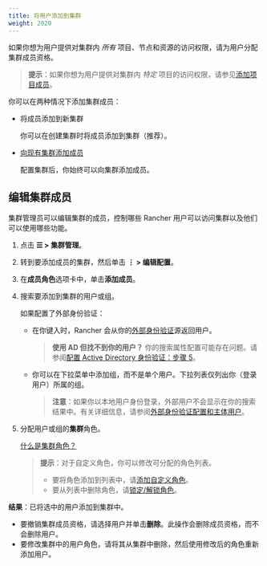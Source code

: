 ```yaml
---
title: 将用户添加到集群
weight: 2020
---
```


如果你想为用户提供对集群内 _所有_ 项目、节点和资源的访问权限，请为用户分配集群成员资格。

> **提示**：如果你想为用户提供对集群内 _特定_ 项目的访问权限，请参见[添加项目成员]({{<baseurl>}}/rancher/v2.6/en/cluster-admin/projects-and-namespaces/project-members/)。

你可以在两种情况下添加集群成员：

- 将成员添加到新集群

  你可以在创建集群时将成员添加到集群（推荐）。

- [向现有集群添加成员](#editing-cluster-membership)

  配置集群后，你始终可以向集群添加成员。

## 编辑集群成员

集群管理员可以编辑集群的成员，控制哪些 Rancher 用户可以访问集群以及他们可以使用哪些功能。

1. 点击 **☰ > 集群管理**。
1. 转到要添加成员的集群，然后单击 **⋮ > 编辑配置**。
1. 在**成员角色**选项卡中，单击**添加成员**。
1. 搜索要添加到集群的用户或组。

   如果配置了外部身份验证：

   - 在你键入时，Rancher 会从你的[外部身份验证]({{<baseurl>}}/rancher/v2.6/en/admin-settings/authentication/)源返回用户。

     > **使用 AD 但找不到你的用户？**
     > 你的搜索属性配置可能存在问题。请参阅[配置 Active Directory 身份验证：步骤 5]({{<baseurl>}}/rancher/v2.6/en/admin-settings/authentication/ad/)。

   - 你可以在下拉菜单中添加组，而不是单个用户。下拉列表仅列出你（登录用户）所属的组。

     > **注意**：如果你以本地用户身份登录，外部用户不会显示在你的搜索结果中。有关详细信息，请参阅[外部身份验证配置和主体用户]({{<baseurl>}}/rancher/v2.6/en/admin-settings/authentication/#external-authentication-configuration-and-principal-users)。

1. 分配用户或组的**集群**角色。

   [什么是集群角色？]({{<baseurl>}}/rancher/v2.6/en/admin-settings/rbac/cluster-project-roles/)

   > **提示**：对于自定义角色，你可以修改可分配的角色列表。
   >
   > - 要将角色添加到列表中，请[添加自定义角色]({{<baseurl>}}/rancher/v2.6/en/admin-settings/rbac/default-custom-roles/)。
   > - 要从列表中删除角色，请[锁定/解锁角色]({{<baseurl>}}/rancher/v2.6/en/admin-settings/rbac/locked-roles)。

**结果**：已将选中的用户添加到集群中。

- 要撤销集群成员资格，请选择用户并单击**删除**。此操作会删除成员资格，而不会删除用户。
- 要修改集群中的用户角色，请将其从集群中删除，然后使用修改后的角色重新添加用户。
